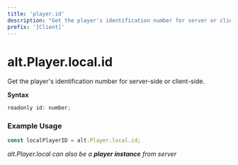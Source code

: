 ```yaml
---
title: 'player.id'
description: "Get the player's identification number for server or client-side."
prefix: '[Client]'
---
```


# alt.Player.local.id

Get the player's identification number for server-side or client-side.

**Syntax**

```js
readonly id: number;
```

### Example Usage

```js
const localPlayerID = alt.Player.local.id;
```

_alt.Player.local can also be a **player instance** from server_
